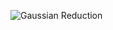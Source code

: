 ![Gaussian Reduction](https://github.com/Riddhiman2005/CryptoHack-Solutions/assets/130882317/a43fbed4-7ab0-41f0-a650-f826874dacf6)
